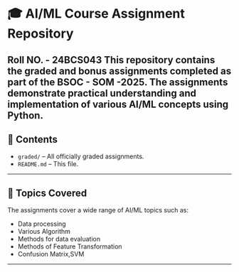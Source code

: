 # 🎓 AI/ML Course Assignment Repository

Roll NO. - 24BCS043
This repository contains the graded and bonus assignments completed as part of the **BSOC - SOM -2025**. The assignments demonstrate practical understanding and implementation of various AI/ML concepts using Python.
---

## 📁 Contents

- `graded/` – All officially graded assignments.
- `README.md` – This file.

---

## 🧠 Topics Covered

The assignments cover a wide range of AI/ML topics such as:
- Data processing
- Various Algorithm
- Methods for data evaluation
- Methods of Feature Transformation
- Confusion Matrix,SVM
---